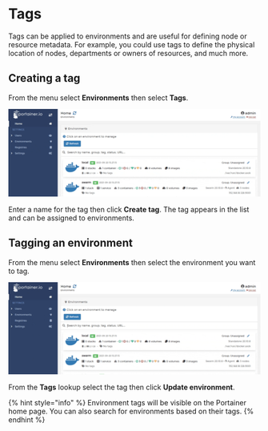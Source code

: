 # Tags

Tags can be applied to environments and are useful for defining node or resource metadata. For example, you could use tags to define the physical location of nodes, departments or owners of resources, and much more.

## Creating a tag

From the menu select **Environments** then select **Tags**.&#x20;

![](../../.gitbook/assets/2.9-environments-tags-1.gif)

Enter a name for the tag then click **Create tag**. The tag appears in the list and can be assigned to environments.

## Tagging an environment

From the menu select **Environments** then select the environment you want to tag.

![](../../.gitbook/assets/2.9-environments-tags-2.gif)

From the **Tags** lookup select the tag then click **Update environment**.

{% hint style="info" %}
Environment tags will be visible on the Portainer home page. You can also search for environments based on their tags.
{% endhint %}
